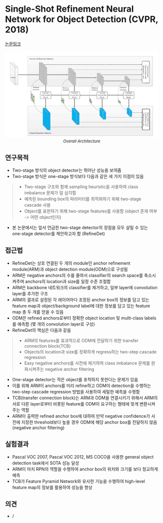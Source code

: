 # Single-Shot Refinement Neural Network for Object Detection (CVPR, 2018)

[논문링크](https://openaccess.thecvf.com/content_cvpr_2018/html/Zhang_Single-Shot_Refinement_Neural_CVPR_2018_paper.html)

<p align="center">
    <img width="600" alt='fig1' src="./img/02_13_01.png?raw=true"></br>
    <em><font size=2>Overall Architecture</font></em>
</p>

## 연구목적
- Two-stage 방식의 object detector는 뛰어난 성능을 보여줌
- Two-stage 방식은 one-stage 방식보다 다음과 같은 세 가지 이점이 있음
> - Two-stage 구조와 함께 sampling heuristic을 사용하여 class imbalance 문제가 덜 심각함
> - 예측된 bounding box의 파라미터를 최적화하기 위해 two-stage cascade 사용
> - Object를 표현하기 위해 two-stage features를 사용함 (object 존재 여부 -> 어떤 object인지)
- 본 논문에서는 앞서 언급한 two-stage detector의 장점을 모두 살릴 수 있는 one-stage detector를 제안하고자 함 (RefineDet)

## 접근법
- RefineDet는 상호 연결된 두 개의 module인 anchor refinement module(ARM)과 object detection module(ODM)으로 구성됨
- ARM은 negative anchors의 수를 줄여서 classifier의 search space를 축소시켜주며 anchors의 location과 size를 일정 수준 조절함
- ARM은 backbone 네트워크의 classifier를 제거하고, 일부 layer에 convolution layer를 추가한 구조
- ARM의 결과로 설정된 각 레이어마다 조정된 anchor box의 정보를 담고 있는 feature map과 object/background label에 대한 정보를 담고 있는 feature map 총 두 개를 얻을 수 있음
- ODM은 refined anchors로부터 정확한 object location 및 multi-class labels를 예측함 (몇 개의 convolution layer로 구성)
- RefineDet의 핵심은 다음과 같음
> - ARM의 features를 효과적으로 ODM에 전달하기 위한 transfer connection block(TCB)
> - Objects의 location과 size를 정확하게 regress하는 two-step cascade regression
> - Easy negative anchors를 사전에 제거하여 class imbalance 문제를 완화시켜주는 negative anchor filtering
- One-stage detector는 작은 object를 포착하지 못한다는 문제가 있음
- 이를 위해 ARM이 anchors를 미리 refine하고 ODM이 detection을 수행하는 two-step cascade regression 방법을 사용하여 세밀한 예측을 수행함
- TCB(transfer connection block)는 ARM과 ODM을 연결시키기 위해서 ARM의 서로 다른 layer로부터 비롯된 feature를 ODM이 요구하는 형태에 맞게 변환시켜주는 역할
- ARM이 출력한 refined anchor box에 대하여 만약 negative confidence가 사전에 지정한 threshold보다 높을 경우 ODM에 해당 anchor box를 전달하지 않음 (negative anchor filtering)

## 실험결과
- Pascal VOC 2007, Pascal VOC 2012, MS COCO을 사용한 general object detection task에서 SOTA 성능 달성
- ARM이 마치 RPN의 역할을 수행하여 anchor box의 위치와 크기를 보다 정교하게 예측
- TCB가 Feature Pyramid Network와 유사한 기능을 수행하여 high-level feature map의 정보를 활용하여 성능을 향상

## 의견
- /